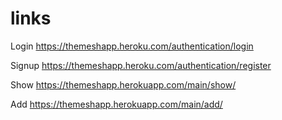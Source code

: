# links

Login
https://themeshapp.heroku.com/authentication/login

Signup
https://themeshapp.heroku.com/authentication/register

Show
https://themeshapp.herokuapp.com/main/show/

Add
https://themeshapp.herokuapp.com/main/add/
